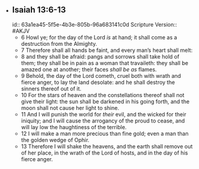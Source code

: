 - ## Isaiah 13:6-13
  id:: 63a1ea45-5f5e-4b3e-805b-96a683141c0d
  Scripture Version:: #AKJV
	- 6 Howl ye; for the day of the Lord *is* at hand;
	  it shall come as a destruction from the Almighty.
	- 7 Therefore shall all hands be faint,
	  and every man’s heart shall melt:
	- 8 and they shall be afraid:
	  pangs and sorrows shall take hold of them;
	  they shall be in pain as a woman that travaileth:
	  they shall be amazed one at another;
	  their faces *shall be as* flames.
	- 9 Behold, the day of the Lord cometh,
	  cruel both with wrath and fierce anger,
	  to lay the land desolate:
	  and he shall destroy the sinners thereof out of it.
	- 10 For the stars of heaven and the constellations thereof shall not give their light:
	  the sun shall be darkened in his going forth,
	  and the moon shall not cause her light to shine.
	- 11 And I will punish the world for *their* evil,
	  and the wicked for their iniquity;
	  and I will cause the arrogancy of the proud to cease,
	  and will lay low the haughtiness of the terrible.
	- 12 I will make a man more precious than fine gold;
	  even a man than the golden wedge of Ophir.
	- 13 Therefore I will shake the heavens,
	  and the earth shall remove out of her place,
	  in the wrath of the Lord of hosts,
	  and in the day of his fierce anger.